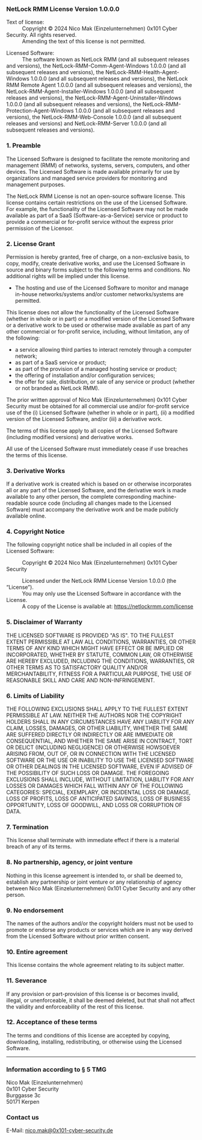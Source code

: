 ### NetLock RMM License Version 1.0.0.0

Text of license:  
&emsp;&emsp;&emsp;Copyright © 2024 Nico Mak (Einzelunternehmen) 0x101 Cyber Security. All rights reserved.  
&emsp;&emsp;&emsp;Amending the text of this license is not permitted.

Licensed Software:  
&emsp;&emsp;&emsp;The software known as NetLock RMM (and all subsequent releases and versions), the NetLock-RMM-Comm-Agent-Windows 1.0.0.0 (and all subsequent releases and versions), the NetLock-RMM-Health-Agent-Windows 1.0.0.0 (and all subsequent releases and versions), the NetLock RMM Remote Agent 1.0.0.0 (and all subsequent releases and versions), the NetLock-RMM-Agent-Installer-Windows 1.0.0.0 (and all subsequent releases and versions), the NetLock-RMM-Agent-Uninstaller-Windows 1.0.0.0 (and all subsequent releases and versions), the NetLock-RMM-Protection-Agent-Windows 1.0.0.0 (and all subsequent releases and versions), the NetLock-RMM-Web-Console 1.0.0.0 (and all subsequent releases and versions) and  NetLock-RMM-Server 1.0.0.0 (and all subsequent releases and versions).

### 1. Preamble
The Licensed Software is designed to facilitate the remote monitoring and management (RMM) of networks, systems, servers, computers, and other devices. The Licensed Software is made available primarily for use by organizations and managed service providers for monitoring and management purposes.

The NetLock RMM License is not an open-source software license. This license contains certain restrictions on the use of the Licensed Software. For example, the functionality of the Licensed Software may not be made available as part of a SaaS (Software-as-a-Service) service or product to provide a commercial or for-profit service without the express prior permission of the Licensor.

### 2. License Grant
Permission is hereby granted, free of charge, on a non-exclusive basis, to copy, modify, create derivative works, and use the Licensed Software in source and binary forms subject to the following terms and conditions. No additional rights will be implied under this license.

* The hosting and use of the Licensed Software to monitor and manage in-house networks/systems and/or customer networks/systems are permitted.

This license does not allow the functionality of the Licensed Software (whether in whole or in part) or a modified version of the Licensed Software or a derivative work to be used or otherwise made available as part of any other commercial or for-profit service, including, without limitation, any of the following:
* a service allowing third parties to interact remotely through a computer network;
* as part of a SaaS service or product;
* as part of the provision of a managed hosting service or product;
* the offering of installation and/or configuration services;
* the offer for sale, distribution, or sale of any service or product (whether or not branded as NetLock RMM).

The prior written approval of Nico Mak (Einzelunternehmen) 0x101 Cyber Security must be obtained for all commercial use and/or for-profit service use of the (i) Licensed Software (whether in whole or in part), (ii) a modified version of the Licensed Software, and/or (iii) a derivative work.

The terms of this license apply to all copies of the Licensed Software (including modified versions) and derivative works.

All use of the Licensed Software must immediately cease if use breaches the terms of this license.

### 3. Derivative Works
If a derivative work is created which is based on or otherwise incorporates all or any part of the Licensed Software, and the derivative work is made available to any other person, the complete corresponding machine-readable source code (including all changes made to the Licensed Software) must accompany the derivative work and be made publicly available online.

### 4. Copyright Notice
The following copyright notice shall be included in all copies of the Licensed Software:

&emsp;&emsp;&emsp;Copyright © 2024 Nico Mak (Einzelunternehmen) 0x101 Cyber Security

&emsp;&emsp;&emsp;Licensed under the NetLock RMM License Version 1.0.0.0 (the “License”).  
&emsp;&emsp;&emsp;You may only use the Licensed Software in accordance with the License.  
&emsp;&emsp;&emsp;A copy of the License is available at: https://netlockrmm.com/license

### 5. Disclaimer of Warranty
THE LICENSED SOFTWARE IS PROVIDED "AS IS". TO THE FULLEST EXTENT PERMISSIBLE AT LAW ALL CONDITIONS, WARRANTIES, OR OTHER TERMS OF ANY KIND WHICH MIGHT HAVE EFFECT OR BE IMPLIED OR INCORPORATED, WHETHER BY STATUTE, COMMON LAW, OR OTHERWISE ARE HEREBY EXCLUDED, INCLUDING THE CONDITIONS, WARRANTIES, OR OTHER TERMS AS TO SATISFACTORY QUALITY AND/OR MERCHANTABILITY, FITNESS FOR A PARTICULAR PURPOSE, THE USE OF REASONABLE SKILL AND CARE AND NON-INFRINGEMENT.

### 6. Limits of Liability
THE FOLLOWING EXCLUSIONS SHALL APPLY TO THE FULLEST EXTENT PERMISSIBLE AT LAW. NEITHER THE AUTHORS NOR THE COPYRIGHT HOLDERS SHALL IN ANY CIRCUMSTANCES HAVE ANY LIABILITY FOR ANY CLAIM, LOSSES, DAMAGES, OR OTHER LIABILITY, WHETHER THE SAME ARE SUFFERED DIRECTLY OR INDIRECTLY OR ARE IMMEDIATE OR CONSEQUENTIAL, AND WHETHER THE SAME ARISE IN CONTRACT, TORT OR DELICT (INCLUDING NEGLIGENCE) OR OTHERWISE HOWSOEVER ARISING FROM, OUT OF, OR IN CONNECTION WITH THE LICENSED SOFTWARE OR THE USE OR INABILITY TO USE THE LICENSED SOFTWARE OR OTHER DEALINGS IN THE LICENSED SOFTWARE, EVEN IF ADVISED OF THE POSSIBILITY OF SUCH LOSS OR DAMAGE. THE FOREGOING EXCLUSIONS SHALL INCLUDE, WITHOUT LIMITATION, LIABILITY FOR ANY LOSSES OR DAMAGES WHICH FALL WITHIN ANY OF THE FOLLOWING CATEGORIES: SPECIAL, EXEMPLARY, OR INCIDENTAL LOSS OR DAMAGE, LOSS OF PROFITS, LOSS OF ANTICIPATED SAVINGS, LOSS OF BUSINESS OPPORTUNITY, LOSS OF GOODWILL, AND LOSS OR CORRUPTION OF DATA.

### 7. Termination
This license shall terminate with immediate effect if there is a material breach of any of its terms.

### 8. No partnership, agency, or joint venture
Nothing in this license agreement is intended to, or shall be deemed to, establish any partnership or joint venture or any relationship of agency between Nico Mak (Einzelunternehmen) 0x101 Cyber Security and any other person.

### 9. No endorsement
The names of the authors and/or the copyright holders must not be used to promote or endorse any products or services which are in any way derived from the Licensed Software without prior written consent.

### 10. Entire agreement
This license contains the whole agreement relating to its subject matter.

### 11. Severance
If any provision or part-provision of this license is or becomes invalid, illegal, or unenforceable, it shall be deemed deleted, but that shall not affect the validity and enforceability of the rest of this license.

### 12. Acceptance of these terms
The terms and conditions of this license are accepted by copying, downloading, installing, redistributing, or otherwise using the Licensed Software.

---

### Information according to § 5 TMG

Nico Mak (Einzelunternehmen)  
0x101 Cyber Security  
Burggasse 3c  
50171 Kerpen

### Contact us

E-Mail: nico.mak@0x101-cyber-security.de
